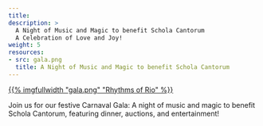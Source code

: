 ```yaml
---
title:
description: >
  A Night of Music and Magic to benefit Schola Cantorum
  A Celebration of Love and Joy!
weight: 5
resources:
- src: gala.png
  title: A Night of Music and Magic to benefit Schola Cantorum
---
```


<a href="/events/gala">{{% imgfullwidth "gala.png" "Rhythms of Rio" %}}</a>

Join us for our festive Carnaval Gala: 
A night of music and magic to benefit Schola Cantorum,
featuring dinner, auctions, and entertainment!
